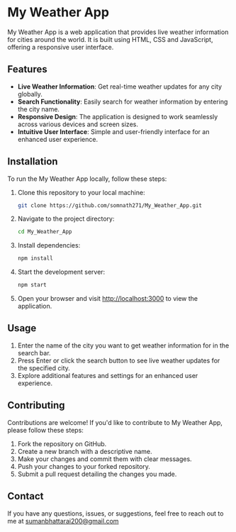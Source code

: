 # My Weather App

My Weather App is a web application that provides live weather information for cities around the world. It is built using HTML, CSS and JavaScript, offering a responsive user interface.

## Features

- **Live Weather Information**: Get real-time weather updates for any city globally.
- **Search Functionality**: Easily search for weather information by entering the city name.
- **Responsive Design**: The application is designed to work seamlessly across various devices and screen sizes.
- **Intuitive User Interface**: Simple and user-friendly interface for an enhanced user experience.

## Installation

To run the My Weather App locally, follow these steps:

1. Clone this repository to your local machine:

    ```bash
    git clone https://github.com/somnath271/My_Weather_App.git
    ```

2. Navigate to the project directory:

    ```bash
    cd My_Weather_App
    ```

3. Install dependencies:

    ```bash
    npm install 
    ```

4. Start the development server:

    ```bash
    npm start
    ```

5. Open your browser and visit [http://localhost:3000](http://localhost:3000) to view the application.

## Usage

1. Enter the name of the city you want to get weather information for in the search bar.
2. Press Enter or click the search button to see live weather updates for the specified city.
3. Explore additional features and settings for an enhanced user experience.

## Contributing

Contributions are welcome! If you'd like to contribute to My Weather App, please follow these steps:

1. Fork the repository on GitHub.
2. Create a new branch with a descriptive name.
3. Make your changes and commit them with clear messages.
4. Push your changes to your forked repository.
5. Submit a pull request detailing the changes you made.

## Contact

If you have any questions, issues, or suggestions, feel free to reach out to me at sumanbhattarai200@gmail.com
